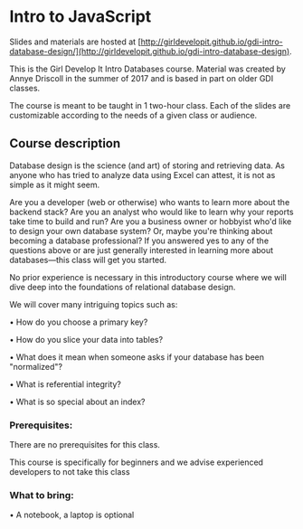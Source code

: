 # Intro to JavaScript

Slides and materials are hosted at [http://girldevelopit.github.io/gdi-intro-database-design/](http://girldevelopit.github.io/gdi-intro-database-design).

This is the Girl Develop It Intro Databases course. Material was created by Annye Driscoll in the summer of 2017 and is based in part on older GDI classes.

The course is meant to be taught in 1 two-hour class. Each of the slides are customizable according to the needs of a given class or audience.

## Course description
Database design is the science (and art) of storing and retrieving data.  As anyone who has tried to analyze data using Excel can attest, it is not as simple as it might seem.   

Are you a developer (web or otherwise) who wants to learn more about the backend stack? Are you an analyst who would like to learn why your reports take time to build and run? Are you a business owner or hobbyist who'd like to design your own database system? Or, maybe you're thinking about becoming a database professional? If you answered yes to any of the questions above or are just generally interested in learning more about databases—this class will get you started.

No prior experience is necessary in this introductory course where we will dive deep into the foundations of relational database design.  

We will cover many intriguing topics such as:

• How do you choose a primary key?  

• How do you slice your data into tables?

• What does it mean when someone asks if your database has been "normalized"?

• What is referential integrity?  

• What is so special about an index?

### Prerequisites:
There are no prerequisites for this class.

This course is specifically for beginners and we advise experienced developers to not take this class

### What to bring:

• A notebook, a laptop is optional
